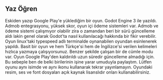  ## Yaz Öğren

Eskiden yazıp Google Play'e yüklediğim bir oyun. Godot Engine 3 ile yazıldı. Admob entegrasyonu, yüksek skor, oyun içi ödeme sistemleri var.
Admob ve ödeme sistemi çalışmıyor olabilir zira o zamandan beri bir sürü güncelleme aldı lakin genel olarak Godot'ta nasıl kullanılacağı hakkında bir fikir verebilir.
Oyun linux'taki typespeed adlı terminalde oynanabilen oyundan esinlenerek yapıldı. Basit bir oyun ve hem Türkçe'si hem de İngilizce'si verilen kelimeleri hızlıca yazmaya çalışıyorsunuz.
Benzer şekilde çalışan bir de cümle modu var. Oyun Google Play'den kaldırıldı uzun süredir güncelleme almadığı için. Bu sebeple ben de belki birilerinin işine yarar umuduyla paylaştım.
Lütfen oyunu aynı isimde ve aynı ikonu kullanarak tekrar yayınlamayın. Oyundaki resim, ses ve font dosyaları açık kaynak lisanslıdır onları kullanabilirsiniz.
